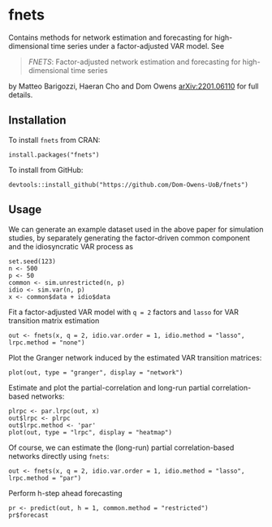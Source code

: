 # fnets

Contains methods for network estimation and forecasting for high-dimensional time series under a factor-adjusted VAR model. See 

> _FNETS_: Factor-adjusted network estimation and forecasting for high-dimensional time series

by Matteo Barigozzi, Haeran Cho and Dom Owens [arXiv:2201.06110](https://arxiv.org/abs/2201.06110) for full details.


## Installation

To install `fnets` from CRAN:

```
install.packages("fnets")
```


To install from GitHub:

```
devtools::install_github("https://github.com/Dom-Owens-UoB/fnets")
```

## Usage

We can generate an example dataset used in the above paper for simulation studies, by separately generating the factor-driven common component and the idiosyncratic VAR process as
```
set.seed(123)
n <- 500
p <- 50
common <- sim.unrestricted(n, p)
idio <- sim.var(n, p)
x <- common$data + idio$data
```

Fit a factor-adjusted VAR model with `q = 2` factors and `lasso` for VAR transition matrix estimation
```
out <- fnets(x, q = 2, idio.var.order = 1, idio.method = "lasso", lrpc.method = "none")
```
Plot the Granger network induced by the estimated VAR transition matrices:
```
plot(out, type = "granger", display = "network")
```

Estimate and plot the partial-correlation and long-run partial correlation-based networks:
```
plrpc <- par.lrpc(out, x)
out$lrpc <- plrpc
out$lrpc.method <- 'par'
plot(out, type = "lrpc", display = "heatmap")
```

Of course, we can estimate the (long-run) partial correlation-based networks directly using `fnets`:
```
out <- fnets(x, q = 2, idio.var.order = 1, idio.method = "lasso", lrpc.method = "par")
```

Perform h-step ahead forecasting
```
pr <- predict(out, h = 1, common.method = "restricted")
pr$forecast
```






